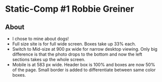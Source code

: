 # Static-Comp #1 Robbie Greiner

## About

* I chose to mine about dogs!
* Full size site is for full wide screen. Boxes take up 33% each.
* Switch to Mid-size at 900 px wide for narrow desktop viewing.  Only big difference is that the photo drops to the bottom and now the left
sections takes up the whole screen.
* Mobile is at 583 px wide.  Header box is 100% and boxes are now 50% of the page.  Small border is added to differentiate between same color boxes.
